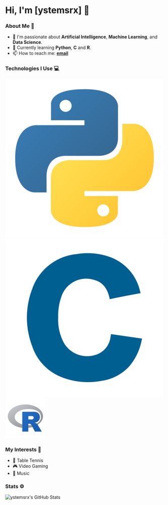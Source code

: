 # Hi, I'm [ystemsrx] 👋

### About Me 🚀
- 🤖 I'm passionate about **Artificial Intelligence**, **Machine Learning**, and **Data Science**.
- 🌱 Currently learning **Python**, **C** and **R**.
- 📫 How to reach me: **[email](mailto:250218lxl@gmail.com)**

### Technologies I Use 💻
![Python](Badge/PythonBadge.svg) ![C](Badge/CBadge.svg) ![R](Badge/RBadge.svg)

### My Interests 🌟
- 🏓 Table Tennis
- 🎮 Video Gaming
- 🎸 Music

### Stats ⚙️
![ystemsrx's GitHub Stats](https://github-readme-stats.vercel.app/api?username=ystemsrx&show_icons=true)

